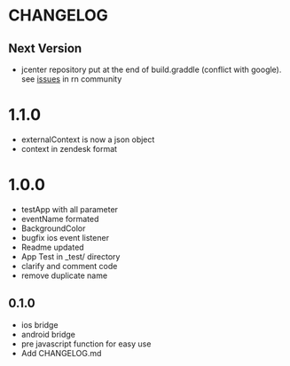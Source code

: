 # CHANGELOG


## Next Version
- jcenter repository put at the end of build.graddle (conflict with google). see [issues](https://github.com/react-native-community/react-native-camera/issues/1875) in rn community

# 1.1.0
- externalContext is now a json object
- context in zendesk format

# 1.0.0
- testApp with all parameter
- eventName formated
- BackgroundColor 
- bugfix ios event listener
- Readme updated
- App Test in _test/ directory
- clarify and comment  code
- remove duplicate name 

## 0.1.0
- ios bridge
- android bridge
- pre javascript function for easy use
- Add CHANGELOG.md
